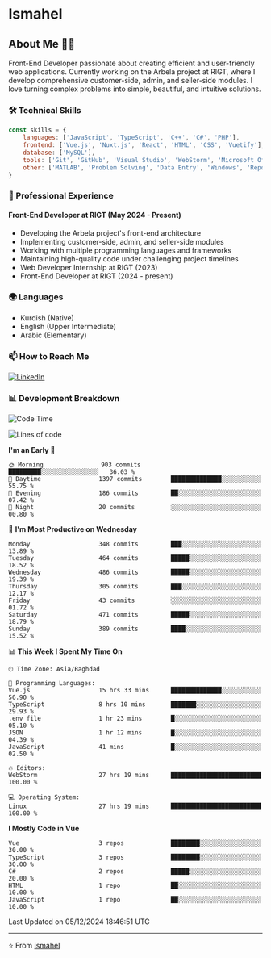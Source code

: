 # Ismahel

## About Me 👨‍💻
Front-End Developer passionate about creating efficient and user-friendly web applications. Currently working on the Arbela project at RIGT, where I develop comprehensive customer-side, admin, and seller-side modules. I love turning complex problems into simple, beautiful, and intuitive solutions.

### 🛠️ Technical Skills
```javascript
const skills = {
    languages: ['JavaScript', 'TypeScript', 'C++', 'C#', 'PHP'],
    frontend: ['Vue.js', 'Nuxt.js', 'React', 'HTML', 'CSS', 'Vuetify'],
    database: ['MySQL'],
    tools: ['Git', 'GitHub', 'Visual Studio', 'WebStorm', 'Microsoft Office'],
    other: ['MATLAB', 'Problem Solving', 'Data Entry', 'Windows', 'Reporting']
}
```

### 💼 Professional Experience
#### Front-End Developer at RIGT (May 2024 - Present)
- Developing the Arbela project's front-end architecture
- Implementing customer-side, admin, and seller-side modules
- Working with multiple programming languages and frameworks
- Maintaining high-quality code under challenging project timelines
- Web Developer Internship at RIGT (2023)
- Front-End Developer at RIGT (2024 - present)

### 🌍 Languages
- Kurdish (Native)
- English (Upper Intermediate)
- Arabic (Elementary)

### 📫 How to Reach Me
[![LinkedIn](https://img.shields.io/badge/LinkedIn-0077B5?style=for-the-badge&logo=linkedin&logoColor=white)](https://linkedin.com/in/ismahel-zero-1053b4228)

### 📊 Development Breakdown
<!--START_SECTION:waka-->
![Code Time](http://img.shields.io/badge/Code%20Time-505%20hrs%2052%20mins-blue)

![Lines of code](https://img.shields.io/badge/From%20Hello%20World%20I%27ve%20Written-4.5%20million%20lines%20of%20code-blue)

**I'm an Early 🐤** 

```text
🌞 Morning                903 commits         █████████░░░░░░░░░░░░░░░░   36.03 % 
🌆 Daytime                1397 commits        ██████████████░░░░░░░░░░░   55.75 % 
🌃 Evening                186 commits         ██░░░░░░░░░░░░░░░░░░░░░░░   07.42 % 
🌙 Night                  20 commits          ░░░░░░░░░░░░░░░░░░░░░░░░░   00.80 % 
```
📅 **I'm Most Productive on Wednesday** 

```text
Monday                   348 commits         ███░░░░░░░░░░░░░░░░░░░░░░   13.89 % 
Tuesday                  464 commits         █████░░░░░░░░░░░░░░░░░░░░   18.52 % 
Wednesday                486 commits         █████░░░░░░░░░░░░░░░░░░░░   19.39 % 
Thursday                 305 commits         ███░░░░░░░░░░░░░░░░░░░░░░   12.17 % 
Friday                   43 commits          ░░░░░░░░░░░░░░░░░░░░░░░░░   01.72 % 
Saturday                 471 commits         █████░░░░░░░░░░░░░░░░░░░░   18.79 % 
Sunday                   389 commits         ████░░░░░░░░░░░░░░░░░░░░░   15.52 % 
```


📊 **This Week I Spent My Time On** 

```text
🕑︎ Time Zone: Asia/Baghdad

💬 Programming Languages: 
Vue.js                   15 hrs 33 mins      ██████████████░░░░░░░░░░░   56.90 % 
TypeScript               8 hrs 10 mins       ███████░░░░░░░░░░░░░░░░░░   29.93 % 
.env file                1 hr 23 mins        █░░░░░░░░░░░░░░░░░░░░░░░░   05.10 % 
JSON                     1 hr 12 mins        █░░░░░░░░░░░░░░░░░░░░░░░░   04.39 % 
JavaScript               41 mins             █░░░░░░░░░░░░░░░░░░░░░░░░   02.50 % 

🔥 Editors: 
WebStorm                 27 hrs 19 mins      █████████████████████████   100.00 % 

💻 Operating System: 
Linux                    27 hrs 19 mins      █████████████████████████   100.00 % 
```

**I Mostly Code in Vue** 

```text
Vue                      3 repos             ████████░░░░░░░░░░░░░░░░░   30.00 % 
TypeScript               3 repos             ████████░░░░░░░░░░░░░░░░░   30.00 % 
C#                       2 repos             █████░░░░░░░░░░░░░░░░░░░░   20.00 % 
HTML                     1 repo              ██░░░░░░░░░░░░░░░░░░░░░░░   10.00 % 
JavaScript               1 repo              ██░░░░░░░░░░░░░░░░░░░░░░░   10.00 % 
```




 Last Updated on 05/12/2024 18:46:51 UTC
<!--END_SECTION:waka-->

---
⭐️ From [ismahel](https://github.com/ismahelZero)
